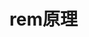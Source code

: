 <!--
 * @Author: wuz
 * @Date: 2021-11-08 20:46:46
 * @LastEditTime: 2021-11-08 20:55:11
 * @FilePath: /learning/js/rem原理.md
 * @LastEditors: wuz
-->
# rem原理